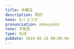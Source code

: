 ```yaml
---
title: 木曜日
description: 周四
kana: もくようび
pronunciation: mokuyoubi
tone: 平板型
type: 名词
pubDate: 2024-06-26 00:00:04
---
```

